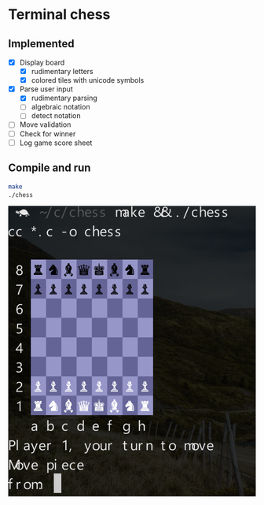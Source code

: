 
# Terminal chess
## Implemented
- [x] Display board
  - [x] rudimentary letters
  - [x] colored tiles with unicode symbols
- [x] Parse user input
  - [x] rudimentary parsing
  - [ ] algebraic notation
  - [ ] detect notation
- [ ] Move validation
- [ ] Check for winner
- [ ] Log game score sheet

## Compile and run
```sh
make
./chess
```
![Screenshot](./screenshot.png)
